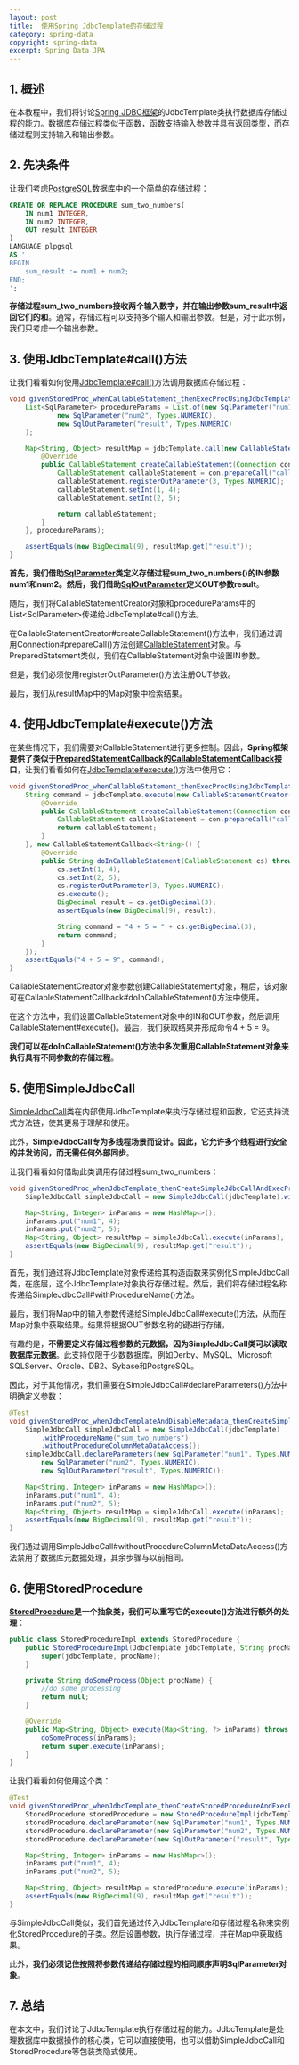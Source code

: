 ```yaml
---
layout: post
title:  使用Spring JdbcTemplate的存储过程
category: spring-data
copyright: spring-data
excerpt: Spring Data JPA
---
```


## 1. 概述

在本教程中，我们将讨论[Spring JDBC框架](https://www.baeldung.com/spring-jdbc-jdbctemplate)的JdbcTemplate类执行数据库存储过程的能力。数据库存储过程类似于函数，函数支持输入参数并具有返回类型，而存储过程则支持输入和输出参数。

## 2. 先决条件

让我们考虑[PostgreSQL](https://www.postgresql.org/)数据库中的一个简单的存储过程：

```sql
CREATE OR REPLACE PROCEDURE sum_two_numbers(
    IN num1 INTEGER,
    IN num2 INTEGER,
    OUT result INTEGER
)
LANGUAGE plpgsql
AS '
BEGIN
    sum_result := num1 + num2;
END;
';
```

**存储过程sum_two_numbers接收两个输入数字，并在输出参数sum_result中返回它们的和**。通常，存储过程可以支持多个输入和输出参数。但是，对于此示例，我们只考虑一个输出参数。

## 3. 使用JdbcTemplate#call()方法

让我们看看如何使用[JdbcTemplate#call()](https://docs.spring.io/spring-framework/docs/current/javadoc-api/org/springframework/jdbc/core/JdbcTemplate.html#call(org.springframework.jdbc.core.CallableStatementCreator,java.util.List))方法调用数据库存储过程：

```java
void givenStoredProc_whenCallableStatement_thenExecProcUsingJdbcTemplateCallMethod() {
    List<SqlParameter> procedureParams = List.of(new SqlParameter("num1", Types.INTEGER),
            new SqlParameter("num2", Types.NUMERIC),
            new SqlOutParameter("result", Types.NUMERIC)
    );

    Map<String, Object> resultMap = jdbcTemplate.call(new CallableStatementCreator() {
        @Override
        public CallableStatement createCallableStatement(Connection con) throws SQLException {
            CallableStatement callableStatement = con.prepareCall("call sum_two_numbers(?, ?, ?)");
            callableStatement.registerOutParameter(3, Types.NUMERIC);
            callableStatement.setInt(1, 4);
            callableStatement.setInt(2, 5);

            return callableStatement;
        }
    }, procedureParams);

    assertEquals(new BigDecimal(9), resultMap.get("result"));
}
```

**首先，我们借助[SqlParameter](https://docs.spring.io/spring-framework/docs/current/javadoc-api/org/springframework/jdbc/core/SqlParameter.html)类定义存储过程sum_two_numbers()的IN参数num1和num2。然后，我们借助[SqlOutParameter](https://docs.spring.io/spring-framework/docs/current/javadoc-api/org/springframework/jdbc/core/SqlOutParameter.html)定义OUT参数result**。

随后，我们将CallableStatementCreator对象和procedureParams中的List<SqlParameter\>传递给JdbcTemplate#call()方法。

在CallableStatementCreator#createCallableStatement()方法中，我们通过调用Connection#prepareCall()方法创建[CallableStatement](https://docs.oracle.com/en/java/javase/21/docs/api/java.sql/java/sql/CallableStatement.html)对象。与PreparedStatement类似，我们在CallableStatement对象中设置IN参数。

但是，我们必须使用registerOutParameter()方法注册OUT参数。

最后，我们从resultMap中的Map对象中检索结果。

## 4. 使用JdbcTemplate#execute()方法

在某些情况下，我们需要对CallableStatement进行更多控制。因此，**Spring框架提供了类似于[PreparedStatementCallback](https://docs.spring.io/spring-framework/docs/current/javadoc-api/org/springframework/jdbc/core/PreparedStatementCallback.html)的[CallableStatementCallback](https://docs.spring.io/spring-framework/docs/current/javadoc-api/org/springframework/jdbc/core/CallableStatementCallback.html)接口**，让我们看看如何在[JdbcTemplate#execute()](https://docs.spring.io/spring-framework/docs/current/javadoc-api/org/springframework/jdbc/core/JdbcTemplate.html#execute(org.springframework.jdbc.core.CallableStatementCreator,org.springframework.jdbc.core.CallableStatementCallback))方法中使用它：

```java
void givenStoredProc_whenCallableStatement_thenExecProcUsingJdbcTemplateExecuteMethod() {
    String command = jdbcTemplate.execute(new CallableStatementCreator() {
        @Override
        public CallableStatement createCallableStatement(Connection con) throws SQLException {
            CallableStatement callableStatement = con.prepareCall("call sum_two_numbers(?, ?, ?)");
            return callableStatement;
        }
    }, new CallableStatementCallback<String>() {
        @Override
        public String doInCallableStatement(CallableStatement cs) throws SQLException, DataAccessException {
            cs.setInt(1, 4);
            cs.setInt(2, 5);
            cs.registerOutParameter(3, Types.NUMERIC);
            cs.execute();
            BigDecimal result = cs.getBigDecimal(3);
            assertEquals(new BigDecimal(9), result);

            String command = "4 + 5 = " + cs.getBigDecimal(3);
            return command;
        }
    });
    assertEquals("4 + 5 = 9", command);
}
```

CallableStatementCreator对象参数创建CallableStatement对象，稍后，该对象可在CallableStatementCallback#doInCallableStatement()方法中使用。

在这个方法中，我们设置CallableStatement对象中的IN和OUT参数，然后调用CallableStatement#execute()。最后，我们获取结果并形成命令4 + 5 = 9。

**我们可以在doInCallableStatement()方法中多次重用CallableStatement对象来执行具有不同参数的存储过程**。

## 5. 使用SimpleJdbcCall

[SimpleJdbcCall](https://docs.spring.io/spring-framework/docs/current/javadoc-api/org/springframework/jdbc/core/simple/SimpleJdbcCall.html)类在内部使用JdbcTemplate来执行存储过程和函数，它还支持流式方法链，使其更易于理解和使用。

此外，**SimpleJdbcCall专为多线程场景而设计。因此，它允许多个线程进行安全的并发访问，而无需任何外部同步**。

让我们看看如何借助此类调用存储过程sum_two_numbers：

```java
void givenStoredProc_whenJdbcTemplate_thenCreateSimpleJdbcCallAndExecProc() {
    SimpleJdbcCall simpleJdbcCall = new SimpleJdbcCall(jdbcTemplate).withProcedureName("sum_two_numbers");

    Map<String, Integer> inParams = new HashMap<>();
    inParams.put("num1", 4);
    inParams.put("num2", 5);
    Map<String, Object> resultMap = simpleJdbcCall.execute(inParams);
    assertEquals(new BigDecimal(9), resultMap.get("result"));
}
```

首先，我们通过将JdbcTemplate对象传递给其构造函数来实例化SimpleJdbcCall类，在底层，这个JdbcTemplate对象执行存储过程。然后，我们将存储过程名称传递给SimpleJdbcCall#withProcedureName()方法。

最后，我们将Map中的输入参数传递给SimpleJdbcCall#execute()方法，从而在Map对象中获取结果。结果将根据OUT参数名称的键进行存储。

有趣的是，**不需要定义存储过程参数的元数据，因为SimpleJdbcCall类可以读取数据库元数据**。此支持仅限于少数数据库，例如Derby、MySQL、Microsoft SQLServer、Oracle、DB2、Sybase和PostgreSQL。

因此，对于其他情况，我们需要在SimpleJdbcCall#declareParameters()方法中明确定义参数：

```java
@Test
void givenStoredProc_whenJdbcTemplateAndDisableMetadata_thenCreateSimpleJdbcCallAndExecProc() {
    SimpleJdbcCall simpleJdbcCall = new SimpleJdbcCall(jdbcTemplate)
        .withProcedureName("sum_two_numbers")
        .withoutProcedureColumnMetaDataAccess();
    simpleJdbcCall.declareParameters(new SqlParameter("num1", Types.NUMERIC),
        new SqlParameter("num2", Types.NUMERIC),
        new SqlOutParameter("result", Types.NUMERIC));

    Map<String, Integer> inParams = new HashMap<>();
    inParams.put("num1", 4);
    inParams.put("num2", 5);
    Map<String, Object> resultMap = simpleJdbcCall.execute(inParams);
    assertEquals(new BigDecimal(9), resultMap.get("result"));
}
```

我们通过调用SimpleJdbcCall#withoutProcedureColumnMetaDataAccess()方法禁用了数据库元数据处理，其余步骤与以前相同。

## 6. 使用StoredProcedure

**[StoredProcedure](https://docs.spring.io/spring-framework/docs/current/javadoc-api/org/springframework/jdbc/object/StoredProcedure.html)是一个抽象类，我们可以重写它的execute()方法进行额外的处理**：

```java
public class StoredProcedureImpl extends StoredProcedure {
    public StoredProcedureImpl(JdbcTemplate jdbcTemplate, String procName) {
        super(jdbcTemplate, procName);
    }

    private String doSomeProcess(Object procName) {
        //do some processing
        return null;
    }

    @Override
    public Map<String, Object> execute(Map<String, ?> inParams) throws DataAccessException {
        doSomeProcess(inParams);
        return super.execute(inParams);
    }
}
```

让我们看看如何使用这个类：

```java
@Test
void givenStoredProc_whenJdbcTemplate_thenCreateStoredProcedureAndExecProc() {
    StoredProcedure storedProcedure = new StoredProcedureImpl(jdbcTemplate, "sum_two_numbers");
    storedProcedure.declareParameter(new SqlParameter("num1", Types.NUMERIC));
    storedProcedure.declareParameter(new SqlParameter("num2", Types.NUMERIC));
    storedProcedure.declareParameter(new SqlOutParameter("result", Types.NUMERIC));

    Map<String, Integer> inParams = new HashMap<>();
    inParams.put("num1", 4);
    inParams.put("num2", 5);

    Map<String, Object> resultMap = storedProcedure.execute(inParams);
    assertEquals(new BigDecimal(9), resultMap.get("result"));
}
```

与SimpleJdbcCall类似，我们首先通过传入JdbcTemplate和存储过程名称来实例化StoredProcedure的子类。然后设置参数，执行存储过程，并在Map中获取结果。

此外，**我们必须记住按照将参数传递给存储过程的相同顺序声明SqlParameter对象**。

## 7. 总结

在本文中，我们讨论了JdbcTemplate执行存储过程的能力。JdbcTemplate是处理数据库中数据操作的核心类，它可以直接使用，也可以借助SimpleJdbcCall和StoredProcedure等包装类隐式使用。